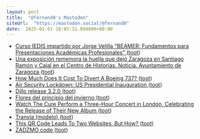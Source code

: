 ```yaml
---
layout: post
title:  "@fernand0's Mastodon"
siteUrl:  "https://mastodon.social/@fernand0"
date:  2025-02-01 10:05:31.894000+00:00
---
```

*  [Curso IEDIS impartido por Jorge Velilla "BEAMER: Fundamentos para Presentaciones Académicas Profesionales" ](https://iedis.unizar.es/noticia/curso-iedis-impartido-por-jorge-velilla-beamer-fundamentos-para-presentaciones-academica) ([toot](https://mastodon.social/@fernand0/113928066294933700))
*  [Una exposición rememora la huella que dejó Zaragoza en Santiago Ramón y Cajal en el Centro de Historias. Noticia. Ayuntamiento de Zaragoza ](https://www.zaragoza.es/sede/servicio/noticia/33776) ([toot](https://mastodon.social/@fernand0/113927987403659119))
*  [How Much Does It Cost To Divert A Boeing 737?  ](https://simpleflying.com/how-much-does-it-cost-to-divert-a-boeing-737/) ([toot](https://mastodon.social/@fernand0/113926934824028886))
*  [Air Security Lockdown: US Presidential Inauguration ](https://www.airwaysmag.com/new-post/aviation-protocols-u-s-presidential-inauguratio) ([toot](https://mastodon.social/@fernand0/113926271087998052))
*  [Dillo release 3.2.0 ](https://dillo-browser.github.io/release/3.2.0) ([toot](https://mastodon.social/@fernand0/113924469895320398))
*  [Flores del principio del invierno ](https://avecesunafoto.wordpress.com/2025/01/31/flores-del-principio-del-invierno) ([toot](https://mastodon.social/@fernand0/113924461852630661))
*  [Watch The Cure Perform a Three-Hour Concert in London, Celebrating the Release of Their New Album ](https://www.openculture.com/2024/11/watch-the-cure-perform-a-three-hour-concert-in-london-celebrating-the-release-of-their-new-album.htm) ([toot](https://mastodon.social/@fernand0/113924103236847163))
*  [Tranvía (modelo) ](https://www.flickr.com/photos/fernand0/54286802715) ([toot](https://mastodon.social/@fernand0/113923883169904467))
*  [This QR Code Leads To Two Websites, But How? ](https://hackaday.com/2025/01/23/this-qr-code-leads-to-two-websites-but-how) ([toot](https://mastodon.social/@fernand0/113923833820247839))
*  [ZADZMO code ](https://zadzmo.org/code/nepenthes) ([toot](https://mastodon.social/@fernand0/113923575753082483))
